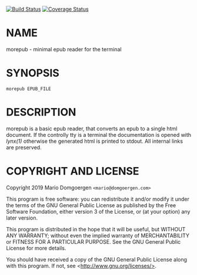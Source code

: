 [![Build Status](https://travis-ci.org/mdom/morepub.svg?branch=master)](https://travis-ci.org/mdom/morepub) [![Coverage Status](https://img.shields.io/coveralls/mdom/morepub/master.svg?style=flat)](https://coveralls.io/r/mdom/morepub?branch=master)
# NAME

morepub - minimal epub reader for the terminal

# SYNOPSIS

    morepub EPUB_FILE

# DESCRIPTION

morepub is a basic epub reader, that converts an epub to a single html
document. If the controlly tty is a terminal the documentation is opened
with _lynx(1)_ otherwise the generated html is printed to stdout. All
internal links are preserved.

# COPYRIGHT AND LICENSE 

Copyright 2019 Mario Domgoergen `<mario@domgoergen.com>` 

This program is free software: you can redistribute it and/or modify 
it under the terms of the GNU General Public License as published by 
the Free Software Foundation, either version 3 of the License, or 
(at your option) any later version. 

This program is distributed in the hope that it will be useful, 
but WITHOUT ANY WARRANTY; without even the implied warranty of 
MERCHANTABILITY or FITNESS FOR A PARTICULAR PURPOSE.  See the 
GNU General Public License for more details. 

You should have received a copy of the GNU General Public License 
along with this program.  If not, see &lt;http://www.gnu.org/licenses/>. 
